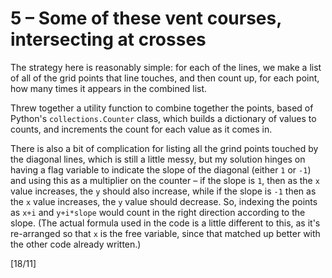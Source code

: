 # 5 &ndash; Some of these vent courses, intersecting at crosses
The strategy here is reasonably simple: for each of the lines, we make a list of all of the grid points that line touches, and then count up, for each point, how many times it appears in the combined list.

Threw together a utility function to combine together the points, based of Python's `collections.Counter` class, which builds a dictionary of values to counts, and increments the count for each value as it comes in.

There is also a bit of complication for listing all the grind points touched by the diagonal lines, which is still a little messy, but my solution hinges on having a flag variable to indicate the slope of the diagonal (either `1` or `-1`) and using this as a multiplier on the counter &ndash; if the slope is `1`, then as the `x` value increases, the `y` should also increase, while if the slope is `-1` then as the `x` value increases, the `y` value should decrease. So, indexing the points as `x+i` and `y+i*slope` would count in the right direction according to the slope. (The actual formula used in the code is a little different to this, as it's re-arranged so that `x` is the free variable, since that matched up better with the other code already written.)

[18/11]
